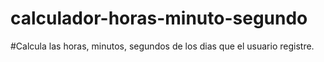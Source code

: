 # calculador-horas-minuto-segundo

#Calcula las horas, minutos, segundos de los dias que el usuario registre.
